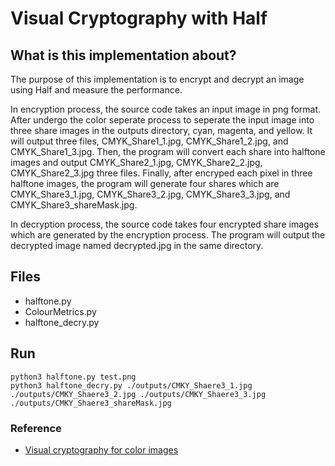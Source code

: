 # Visual Cryptography with Half


## What is this implementation about?
The purpose of this implementation is to encrypt and decrypt an image 
using Half and measure the performance.<br />

In encryption process, the source code takes an input image in png format. After undergo the color seperate process to seperate the input image into three share images in the outputs directory, cyan, magenta, and yellow. It will output three files, CMYK_Share1_1.jpg, CMYK_Share1_2.jpg, and CMYK_Share1_3.jpg. Then, the program will convert each share into halftone images and output CMYK_Share2_1.jpg, CMYK_Share2_2.jpg, CMYK_Share2_3.jpg three files. Finally, after encryped each pixel in three halftone images, the program will generate four shares which are CMYK_Share3_1.jpg, CMYK_Share3_2.jpg, CMYK_Share3_3.jpg, and CMYK_Share3_shareMask.jpg.

In decryption process, the source code takes four encrypted share images which are generated by the encryption process. The program will output the decrypted image named decrypted.jpg in the same directory.

## Files
- halftone.py
- ColourMetrics.py
- halftone_decry.py

## Run
```
python3 halftone.py test.png
python3 halftone_decry.py ./outputs/CMKY_Shaere3_1.jpg ./outputs/CMKY_Shaere3_2.jpg ./outputs/CMKY_Shaere3_3.jpg ./outputs/CMKY_Shaere3_shareMask.jpg
```
### Reference
- [Visual cryptography for color images](https://citeseerx.ist.psu.edu/viewdoc/download?doi=10.1.1.457.5077&rep=rep1&type=pdf)
